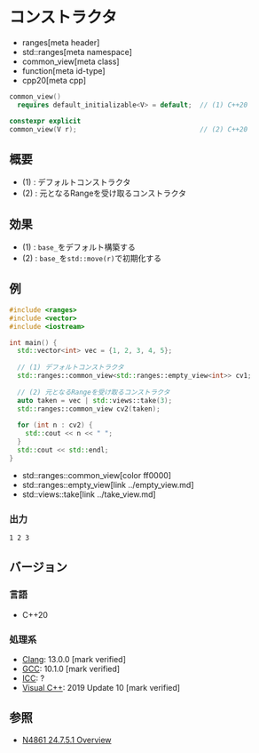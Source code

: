# コンストラクタ
* ranges[meta header]
* std::ranges[meta namespace]
* common_view[meta class]
* function[meta id-type]
* cpp20[meta cpp]

```cpp
common_view()
  requires default_initializable<V> = default;  // (1) C++20

constexpr explicit
common_view(V r);                               // (2) C++20
```

## 概要

- (1) : デフォルトコンストラクタ
- (2) : 元となるRangeを受け取るコンストラクタ

## 効果

- (1) : `base_`をデフォルト構築する
- (2) : `base_`を`std::move(r)`で初期化する

## 例
```cpp example
#include <ranges>
#include <vector>
#include <iostream>

int main() {
  std::vector<int> vec = {1, 2, 3, 4, 5};
  
  // (1) デフォルトコンストラクタ
  std::ranges::common_view<std::ranges::empty_view<int>> cv1;
  
  // (2) 元となるRangeを受け取るコンストラクタ
  auto taken = vec | std::views::take(3);
  std::ranges::common_view cv2(taken);
  
  for (int n : cv2) {
    std::cout << n << " ";
  }
  std::cout << std::endl;
}
```
* std::ranges::common_view[color ff0000]
* std::ranges::empty_view[link ../empty_view.md]
* std::views::take[link ../take_view.md]

### 出力
```
1 2 3 
```

## バージョン
### 言語
- C++20

### 処理系
- [Clang](/implementation.md#clang): 13.0.0 [mark verified]
- [GCC](/implementation.md#gcc): 10.1.0 [mark verified]
- [ICC](/implementation.md#icc): ?
- [Visual C++](/implementation.md#visual_cpp): 2019 Update 10 [mark verified]

## 参照
- [N4861 24.7.5.1 Overview](https://timsong-cpp.github.io/cppwp/n4861/range.common.view)
